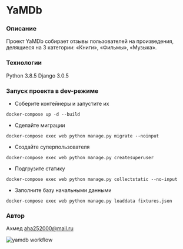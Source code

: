 # YaMDb
### Описание
Проект YaMDb собирает отзывы пользователей на произведения, делящиеся на 3 категории: «Книги», «Фильмы», «Музыка».
### Технологии
Python 3.8.5
Django 3.0.5
### Запуск проекта в dev-режиме
- Соберите контейнеры и запустите их
```
docker-compose up -d --build
```
- Сделайте миграции
```
docker-compose exec web python manage.py migrate --noinput
``` 
- Создайте суперпользователя
```
docker-compose exec web python manage.py createsuperuser
``` 
- Подгрузите статику
```
docker-compose exec web python manage.py collectstatic --no-input
``` 
- Заполните базу начальными данными
``` 
docker-compose exec web python manage.py loaddata fixtures.json 
``` 
### Автор
Ахмед aha252000@mail.ru

![yamdb workflow](https://github.com/gibby25/yamdb_final/actions/workflows/yamdb_workflow.yaml/badge.svg)